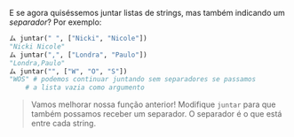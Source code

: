 E se agora quiséssemos juntar listas de strings, mas também indicando um _separador_? Por exemplo:

```python
ム juntar(" ", ["Nicki", "Nicole"])
"Nicki Nicole"
ム juntar(",", ["Londra", "Paulo"])
"Londra,Paulo"
ム juntar("", ["W", "O", "S"])
"WOS" # podemos continuar juntando sem separadores se passamos
  	# a lista vazia como argumento
```
> Vamos melhorar nossa função anterior! Modifique `juntar` para que também possamos receber um separador. O separador é o que está entre cada string.

